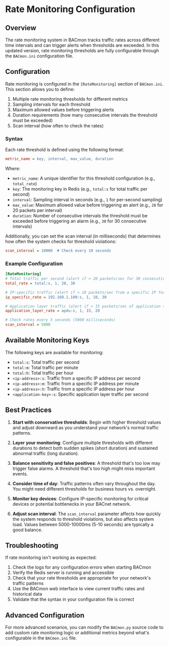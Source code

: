 # Rate Monitoring Configuration

## Overview

The rate monitoring system in BACmon tracks traffic rates across different time intervals and can trigger alerts when thresholds are exceeded. In this updated version, rate monitoring thresholds are fully configurable through the `BACmon.ini` configuration file.

## Configuration

Rate monitoring is configured in the `[RateMonitoring]` section of `BACmon.ini`. This section allows you to define:

1. Multiple rate monitoring thresholds for different metrics
2. Sampling intervals for each threshold
3. Maximum allowed values before triggering alerts
4. Duration requirements (how many consecutive intervals the threshold must be exceeded)
5. Scan interval (how often to check the rates)

### Syntax

Each rate threshold is defined using the following format:

```ini
metric_name = key, interval, max_value, duration
```

Where:
- `metric_name`: A unique identifier for this threshold configuration (e.g., `total_rate`)
- `key`: The monitoring key in Redis (e.g., `total:s` for total traffic per second)
- `interval`: Sampling interval in seconds (e.g., `1` for per-second sampling)
- `max_value`: Maximum allowed value before triggering an alert (e.g., `20` for 20 packets per interval)
- `duration`: Number of consecutive intervals the threshold must be exceeded before triggering an alarm (e.g., `30` for 30 consecutive intervals)

Additionally, you can set the scan interval (in milliseconds) that determines how often the system checks for threshold violations:

```ini
scan_interval = 10000  # Check every 10 seconds
```

### Example Configuration

```ini
[RateMonitoring]
# Total traffic per second (alert if > 20 packets/sec for 30 consecutive seconds)
total_rate = total:s, 1, 20, 30

# IP-specific traffic (alert if > 10 packets/sec from a specific IP for 30 seconds)
ip_specific_rate = 192.168.1.100:s, 1, 10, 30

# Application layer traffic (alert if > 15 packets/sec of application traffic for 20 seconds)
application_layer_rate = apdu:s, 1, 15, 20

# Check rates every 5 seconds (5000 milliseconds)
scan_interval = 5000
```

## Available Monitoring Keys

The following keys are available for monitoring:

- `total:s`: Total traffic per second
- `total:m`: Total traffic per minute
- `total:h`: Total traffic per hour
- `<ip-address>:s`: Traffic from a specific IP address per second
- `<ip-address>:m`: Traffic from a specific IP address per minute
- `<ip-address>:h`: Traffic from a specific IP address per hour
- `<application-key>:s`: Specific application layer traffic per second

## Best Practices

1. **Start with conservative thresholds**: Begin with higher threshold values and adjust downward as you understand your network's normal traffic patterns.

2. **Layer your monitoring**: Configure multiple thresholds with different durations to detect both sudden spikes (short duration) and sustained abnormal traffic (long duration).

3. **Balance sensitivity and false positives**: A threshold that's too low may trigger false alarms. A threshold that's too high might miss important events.

4. **Consider time of day**: Traffic patterns often vary throughout the day. You might need different thresholds for business hours vs. overnight.

5. **Monitor key devices**: Configure IP-specific monitoring for critical devices or potential bottlenecks in your BACnet network.

6. **Adjust scan interval**: The `scan_interval` parameter affects how quickly the system responds to threshold violations, but also affects system load. Values between 5000-10000ms (5-10 seconds) are typically a good balance.

## Troubleshooting

If rate monitoring isn't working as expected:

1. Check the logs for any configuration errors when starting BACmon
2. Verify the Redis server is running and accessible
3. Check that your rate thresholds are appropriate for your network's traffic patterns
4. Use the BACmon web interface to view current traffic rates and historical data
5. Validate that the syntax in your configuration file is correct

## Advanced Configuration

For more advanced scenarios, you can modify the `BACmon.py` source code to add custom rate monitoring logic or additional metrics beyond what's configurable in the `BACmon.ini` file. 
